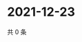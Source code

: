 # 2021-12-23

共 0 条

<!-- BEGIN WEIBO -->
<!-- 最后更新时间 Thu Dec 23 2021 18:17:31 GMT+0800 (China Standard Time) -->

<!-- END WEIBO -->
